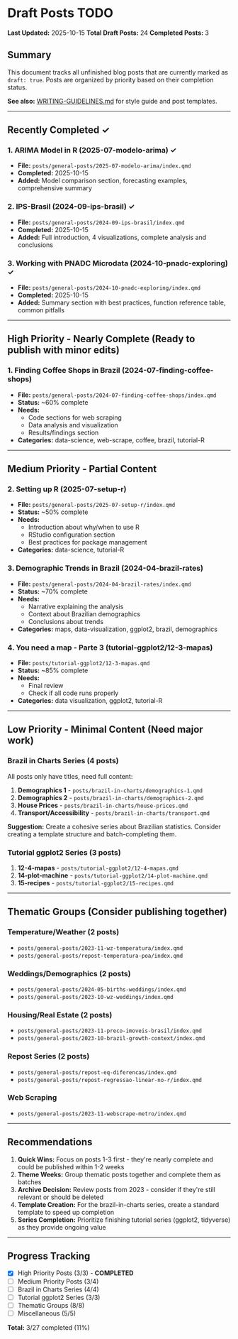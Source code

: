 # Draft Posts TODO

**Last Updated:** 2025-10-15
**Total Draft Posts:** 24
**Completed Posts:** 3

## Summary

This document tracks all unfinished blog posts that are currently marked as `draft: true`. Posts are organized by priority based on their completion status.

**See also:** [WRITING-GUIDELINES.md](WRITING-GUIDELINES.md) for style guide and post templates.

---

## Recently Completed ✓

### 1. ARIMA Model in R (2025-07-modelo-arima) ✓
- **File:** `posts/general-posts/2025-07-modelo-arima/index.qmd`
- **Completed:** 2025-10-15
- **Added:** Model comparison section, forecasting examples, comprehensive summary

### 2. IPS-Brasil (2024-09-ips-brasil) ✓
- **File:** `posts/general-posts/2024-09-ips-brasil/index.qmd`
- **Completed:** 2025-10-15
- **Added:** Full introduction, 4 visualizations, complete analysis and conclusions

### 3. Working with PNADC Microdata (2024-10-pnadc-exploring) ✓
- **File:** `posts/general-posts/2024-10-pnadc-exploring/index.qmd`
- **Completed:** 2025-10-15
- **Added:** Summary section with best practices, function reference table, common pitfalls

---

## High Priority - Nearly Complete (Ready to publish with minor edits)

### 1. Finding Coffee Shops in Brazil (2024-07-finding-coffee-shops)
- **File:** `posts/general-posts/2024-07-finding-coffee-shops/index.qmd`
- **Status:** ~60% complete
- **Needs:**
  - Code sections for web scraping
  - Data analysis and visualization
  - Results/findings section
- **Categories:** data-science, web-scrape, coffee, brazil, tutorial-R

---

## Medium Priority - Partial Content

### 2. Setting up R (2025-07-setup-r)
- **File:** `posts/general-posts/2025-07-setup-r/index.qmd`
- **Status:** ~50% complete
- **Needs:**
  - Introduction about why/when to use R
  - RStudio configuration section
  - Best practices for package management
- **Categories:** data-science, tutorial-R

### 3. Demographic Trends in Brazil (2024-04-brazil-rates)
- **File:** `posts/general-posts/2024-04-brazil-rates/index.qmd`
- **Status:** ~70% complete
- **Needs:**
  - Narrative explaining the analysis
  - Context about Brazilian demographics
  - Conclusions about trends
- **Categories:** maps, data-visualization, ggplot2, brazil, demographics

### 4. You need a map - Parte 3 (tutorial-ggplot2/12-3-mapas)
- **File:** `posts/tutorial-ggplot2/12-3-mapas.qmd`
- **Status:** ~85% complete
- **Needs:**
  - Final review
  - Check if all code runs properly
- **Categories:** data visualization, ggplot2, tutorial-R

---

## Low Priority - Minimal Content (Need major work)

### Brazil in Charts Series (4 posts)
All posts only have titles, need full content:

1. **Demographics 1** - `posts/brazil-in-charts/demographics-1.qmd`
2. **Demographics 2** - `posts/brazil-in-charts/demographics-2.qmd`
3. **House Prices** - `posts/brazil-in-charts/house-prices.qmd`
4. **Transport/Accessibility** - `posts/brazil-in-charts/transport.qmd`

**Suggestion:** Create a cohesive series about Brazilian statistics. Consider creating a template structure and batch-completing them.

### Tutorial ggplot2 Series (3 posts)

1. **12-4-mapas** - `posts/tutorial-ggplot2/12-4-mapas.qmd`
2. **14-plot-machine** - `posts/tutorial-ggplot2/14-plot-machine.qmd`
3. **15-recipes** - `posts/tutorial-ggplot2/15-recipes.qmd`

---

## Thematic Groups (Consider publishing together)

### Temperature/Weather (2 posts)
- `posts/general-posts/2023-11-wz-temperatura/index.qmd`
- `posts/general-posts/repost-temperatura-poa/index.qmd`

### Weddings/Demographics (2 posts)
- `posts/general-posts/2024-05-births-weddings/index.qmd`
- `posts/general-posts/2023-10-wz-weddings/index.qmd`

### Housing/Real Estate (2 posts)
- `posts/general-posts/2023-11-preco-imoveis-brasil/index.qmd`
- `posts/general-posts/2023-10-brazil-growth-context/index.qmd`

### Repost Series (2 posts)
- `posts/general-posts/repost-eq-diferencas/index.qmd`
- `posts/general-posts/repost-regressao-linear-no-r/index.qmd`

### Web Scraping
- `posts/general-posts/2023-11-webscrape-metro/index.qmd`

---

## Recommendations

1. **Quick Wins:** Focus on posts 1-3 first - they're nearly complete and could be published within 1-2 weeks
2. **Theme Weeks:** Group thematic posts together and complete them as batches
3. **Archive Decision:** Review posts from 2023 - consider if they're still relevant or should be deleted
4. **Template Creation:** For the brazil-in-charts series, create a standard template to speed up completion
5. **Series Completion:** Prioritize finishing tutorial series (ggplot2, tidyverse) as they provide ongoing value

---

## Progress Tracking

- [x] High Priority Posts (3/3) - **COMPLETED**
- [ ] Medium Priority Posts (3/4)
- [ ] Brazil in Charts Series (4/4)
- [ ] Tutorial ggplot2 Series (3/3)
- [ ] Thematic Groups (8/8)
- [ ] Miscellaneous (5/5)

**Total:** 3/27 completed (11%)
